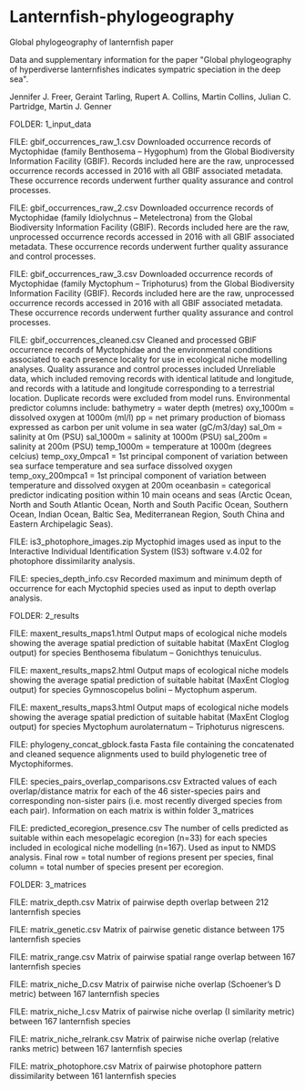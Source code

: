 # Lanternfish-phylogeography
Global phylogeography of lanternfish paper

Data and supplementary information for the paper "Global phylogeography of hyperdiverse lanternfishes indicates sympatric speciation in the deep sea".

Jennifer J. Freer, Geraint Tarling, Rupert A. Collins, Martin Collins, Julian C. Partridge, Martin J. Genner

FOLDER: 1_input_data

FILE: gbif_occurrences_raw_1.csv
Downloaded occurrence records of Myctophidae (family Benthosema – Hygophum) from the Global Biodiversity Information Facility (GBIF).  Records included here are the raw, unprocessed occurrence records accessed in 2016 with all GBIF associated metadata. These occurrence records underwent further quality assurance and control processes. 

FILE: gbif_occurrences_raw_2.csv
Downloaded occurrence records of Myctophidae (family Idiolychnus – Metelectrona) from the Global Biodiversity Information Facility (GBIF).  Records included here are the raw, unprocessed occurrence records accessed in 2016 with all GBIF associated metadata. These occurrence records underwent further quality assurance and control processes. 

FILE: gbif_occurrences_raw_3.csv
Downloaded occurrence records of Myctophidae (family Myctophum – Triphoturus) from the Global Biodiversity Information Facility (GBIF).  Records included here are the raw, unprocessed occurrence records accessed in 2016 with all GBIF associated metadata. These occurrence records underwent further quality assurance and control processes. 

FILE: gbif_occurrences_cleaned.csv
Cleaned and processed GBIF occurrence records of Myctophidae and the environmental conditions associated to each presence locality for use in ecological niche modelling analyses. Quality assurance and control processes included Unreliable data, which included removing records with identical latitude and longitude, and records with a latitude and longitude corresponding to a terrestrial location. Duplicate records were excluded from model runs. Environmental predictor columns include:
bathymetry = water depth (metres)
oxy_1000m = dissolved oxygen at 1000m (ml/l)
pp = net primary production of biomass expressed as carbon per unit volume in sea water (gC/m3/day)
sal_0m = salinity at 0m (PSU)
sal_1000m = salinity at 1000m (PSU)
sal_200m = salinity at 200m (PSU)
temp_1000m = temperature at 1000m (degrees celcius)
temp_oxy_0mpca1 = 1st principal component of variation between sea surface temperature and sea surface dissolved oxygen
temp_oxy_200mpca1 = 1st principal component of variation between temperature and dissolved oxygen at 200m
oceanbasin = categorical predictor indicating position within 10 main oceans and seas (Arctic Ocean, North and South Atlantic Ocean, North and South Pacific Ocean, Southern Ocean, Indian Ocean, Baltic Sea, Mediterranean Region, South China and Eastern Archipelagic Seas).

FILE: is3_photophore_images.zip
Myctophid images used as input to the Interactive Individual Identification System (IS3) software v.4.02 for photophore dissimilarity analysis.

FILE: species_depth_info.csv
Recorded maximum and minimum depth of occurrence for each Myctophid species used as input to depth overlap analysis.

FOLDER: 2_results

FILE: maxent_results_maps1.html
Output maps of ecological niche models showing the average spatial prediction of suitable habitat (MaxEnt Cloglog output) for species Benthosema fibulatum – Gonichthys tenuiculus.

FILE: maxent_results_maps2.html
Output maps of ecological niche models showing the average spatial prediction of suitable habitat (MaxEnt Cloglog output) for species Gymnoscopelus bolini – Myctophum asperum.

FILE: maxent_results_maps3.html
Output maps of ecological niche models showing the average spatial prediction of suitable habitat (MaxEnt Cloglog output) for species Myctophum aurolaternatum – Triphoturus nigrescens.

FILE: phylogeny_concat_gblock.fasta
Fasta file containing the concatenated and cleaned sequence alignments used to build phylogenetic tree of Myctophiformes.

FILE: species_pairs_overlap_comparisons.csv
Extracted values of each overlap/distance matrix for each of the 46 sister-species pairs and corresponding non-sister pairs (i.e. most recently diverged species from each pair). Information on each matrix is within folder 3_matrices

FILE: predicted_ecoregion_presence.csv
The number of cells predicted as suitable within each mesopelagic ecoregion (n=33) for each species included in ecological niche modelling (n=167). Used as input to NMDS analysis. Final row = total number of regions present per species, final column = total number of species present per ecoregion.

FOLDER: 3_matrices

FILE: matrix_depth.csv
Matrix of pairwise depth overlap between 212 lanternfish species

FILE: matrix_genetic.csv
Matrix of pairwise genetic distance between 175 lanternfish species

FILE: matrix_range.csv
Matrix of pairwise spatial range overlap between 167 lanternfish species

FILE: matrix_niche_D.csv 
Matrix of pairwise niche overlap (Schoener’s D metric) between 167 lanternfish species

FILE: matrix_niche_I.csv 
Matrix of pairwise niche overlap (I similarity metric) between 167 lanternfish species

FILE: matrix_niche_relrank.csv 
Matrix of pairwise niche overlap (relative ranks metric) between 167 lanternfish species

FILE: matrix_photophore.csv 
Matrix of pairwise photophore pattern dissimilarity between 161 lanternfish species

